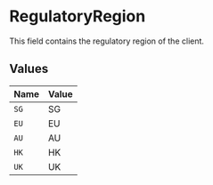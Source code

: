 # RegulatoryRegion

This field contains the regulatory region of the client.


## Values

| Name  | Value |
| ----- | ----- |
| `SG`  | SG    |
| `EU`  | EU    |
| `AU`  | AU    |
| `HK`  | HK    |
| `UK`  | UK    |
